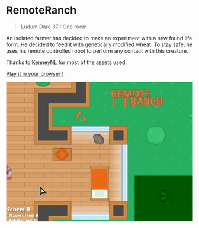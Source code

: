 # RemoteRanch
> Ludum Dare 37 : One room

An isolated farmer has decided to make an experiment with a new found life form. He decided to feed it with genetically modified wheat. To stay safe, he uses his remote controlled robot to perform any contact with this creature.

Thanks to [KenneyNL](https://kenney.nl) for most of the assets used.

[Play it in your browser !](https://tym17.itch.io/ld37)

![Capture](https://raw.githubusercontent.com/Tym17/RemoteRanch/master/more/remoteranc.png)
